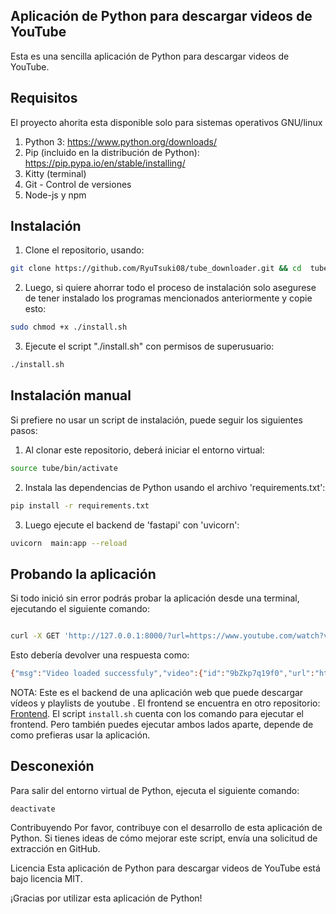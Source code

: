 ## Aplicación de Python para descargar videos de YouTube ##
Esta es una sencilla aplicación de Python para descargar videos de YouTube. 

Requisitos
---------

El proyecto ahorita esta disponible solo para sistemas operativos GNU/linux

1. Python 3: https://www.python.org/downloads/
2. Pip (incluido en la distribución de Python): https://pip.pypa.io/en/stable/installing/
3. Kitty (terminal)
4. Git - Control de versiones
5. Node-js y npm



Instalación
------------
1. Clone el repositorio,  usando:
```sh copy code
git clone https://github.com/RyuTsuki08/tube_downloader.git && cd  tube_downloader
```
2. Luego, si quiere ahorrar todo el proceso de instalación solo asegurese de tener instalado los programas  mencionados anteriormente y copie esto:
``` sh copy code
sudo chmod +x ./install.sh 
```
3. Ejecute el script "./install.sh" con permisos de superusuario:
```sh copy code
./install.sh
 ```

Instalación manual 
------------------
Si prefiere no usar un script de instalación, puede seguir los siguientes pasos:
1. Al clonar  este repositorio, deberá iniciar el entorno virtual: 
```sh copy code
source tube/bin/activate
```
2. Instala las dependencias de Python usando el archivo 'requirements.txt':
```sh copy code
pip install -r requirements.txt
```
3. Luego ejecute el backend de 'fastapi' con 'uvicorn':
```sh copy code
uvicorn  main:app --reload
```

Probando la aplicación
----------------------

Si todo inició sin error podrás probar la aplicación desde una terminal, ejecutando el siguiente comando:
```sh copy code

curl -X GET 'http://127.0.0.1:8000/?url=https://www.youtube.com/watch?v=9bZkp7q19f0'

```

Esto debería devolver una respuesta como: 
```sh 
{"msg":"Video loaded successfuly","video":{"id":"9bZkp7q19f0","url":"https://www.youtube.com/watch?v=9bZkp7q19f0","tile":"Gangnam Style","thumbnail":"https://i.ytimg.com/vi/9bZkp7q19f0/hq720.jpg?sqp=-oaymwEXCNUGEOADIAQqCwjVARCqCBh4INgESFo&rs=AOn4CLDGWPq_kk5PtRvI00NrQRRwVOVYnA","author":"PSY"}}
```

NOTA:
Este es el backend de una aplicación web que puede descargar vídeos y playlists de youtube . El frontend se encuentra en otro repositorio: [Frontend](https://github.com/RyuTsuki08/tube_downloader_frontend). El script `install.sh` cuenta con los comando para ejecutar el frontend. Pero también puedes ejecutar ambos lados aparte, depende de como prefieras usar la aplicación. 

Desconexión
-----------
Para salir del entorno virtual de Python, ejecuta el siguiente comando:

`deactivate`

Contribuyendo
Por favor, contribuye con el desarrollo de esta aplicación de Python. Si tienes ideas de cómo mejorar este script, envía una solicitud de extracción en GitHub.

Licencia
Esta aplicación de Python para descargar videos de YouTube está bajo licencia MIT.

¡Gracias por utilizar esta aplicación de Python!

